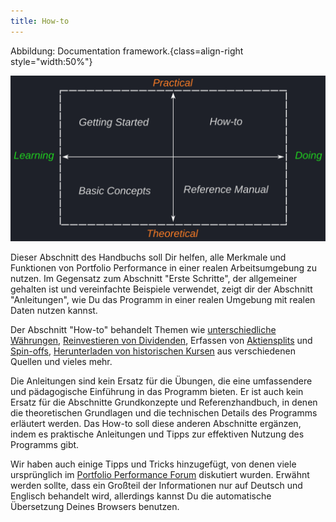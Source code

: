 ```yaml
---
title: How-to
---
```





Abbildung: Documentation framework.{class=align-right style="width:50%"}

![](images/documentation-framework.svg)


Dieser Abschnitt des Handbuchs soll Dir helfen, alle Merkmale und Funktionen von Portfolio Performance in einer realen Arbeitsumgebung zu nutzen.  Im Gegensatz zum Abschnitt "Erste Schritte", der allgemeiner gehalten ist und vereinfachte Beispiele verwendet, zeigt dir der Abschnitt "Anleitungen", wie Du das Programm in einer realen Umgebung mit realen Daten nutzen kannst.

Der Abschnitt "How-to" behandelt Themen wie [unterschiedliche Währungen](waehrungen.md), [Reinvestieren von Dividenden](wahldividenden.md), Erfassen von [Aktiensplits](aktien-splitt.md) und [Spin-offs](spin-off.md), [Herunterladen von historischen Kursen](historische-aktienkurse/index.md) aus verschiedenen Quellen und vieles mehr.

Die Anleitungen sind kein Ersatz für die Übungen, die eine umfassendere und pädagogische Einführung in das Programm bieten. Er ist auch kein Ersatz für die Abschnitte Grundkonzepte und Referenzhandbuch, in denen die theoretischen Grundlagen und die technischen Details des Programms erläutert werden. Das How-to  soll diese anderen Abschnitte ergänzen, indem es praktische Anleitungen und Tipps zur effektiven Nutzung des Programms gibt.


Wir haben auch einige Tipps und Tricks hinzugefügt, von denen viele ursprünglich im [Portfolio Performance Forum](https://forum.portfolio-performance.info) diskutiert wurden. Erwähnt werden sollte, dass ein Großteil der Informationen nur auf Deutsch und Englisch behandelt wird, allerdings kannst Du die automatische Übersetzung Deines Browsers benutzen.

